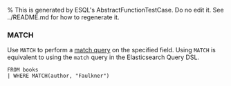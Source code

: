 % This is generated by ESQL's AbstractFunctionTestCase. Do no edit it. See ../README.md for how to regenerate it.

### MATCH
Use `MATCH` to perform a [match query](https://www.elastic.co/docs/reference/query-languages/query-dsl/query-dsl-match-query) on the specified field.
Using `MATCH` is equivalent to using the `match` query in the Elasticsearch Query DSL.

```esql
FROM books
| WHERE MATCH(author, "Faulkner")
```

